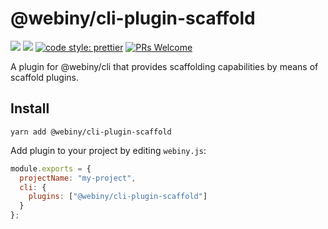 # @webiny/cli-plugin-scaffold

[![](https://img.shields.io/npm/dw/@webiny/cli-plugin-scaffold.svg)](https://www.npmjs.com/package/@webiny/cli-plugin-scaffold)
[![](https://img.shields.io/npm/v/@webiny/cli-plugin-scaffold.svg)](https://www.npmjs.com/package/@webiny/cli-plugin-scaffold)
[![code style: prettier](https://img.shields.io/badge/code_style-prettier-ff69b4.svg?style=flat-square)](https://github.com/prettier/prettier)
[![PRs Welcome](https://img.shields.io/badge/PRs-welcome-brightgreen.svg?style=flat-square)](http://makeapullrequest.com)

A plugin for @webiny/cli that provides scaffolding capabilities by means of scaffold plugins.

## Install

```
yarn add @webiny/cli-plugin-scaffold
```

Add plugin to your project by editing `webiny.js`:

```js
module.exports = {
  projectName: "my-project",
  cli: {
    plugins: ["@webiny/cli-plugin-scaffold"]
  }
};
```
